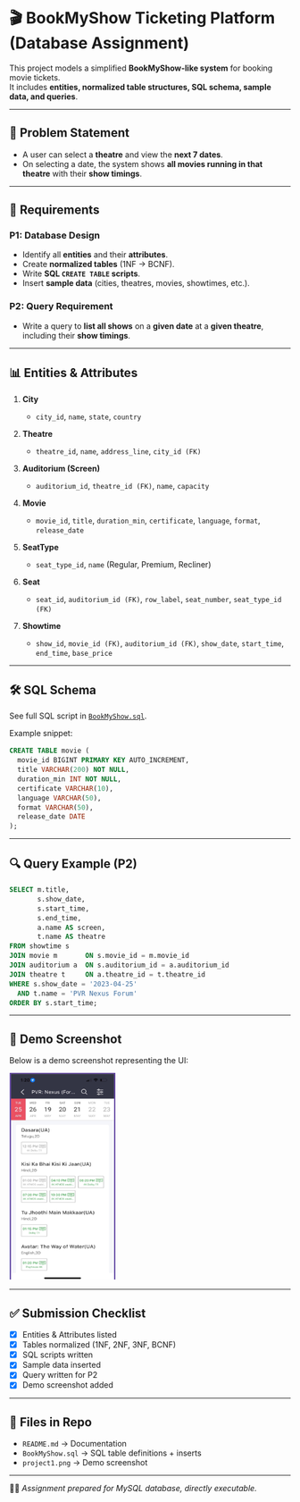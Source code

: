 # 🎬 BookMyShow Ticketing Platform (Database Assignment)

This project models a simplified **BookMyShow-like system** for booking movie tickets.  
It includes **entities, normalized table structures, SQL schema, sample data, and queries**.

---

## 📌 Problem Statement
- A user can select a **theatre** and view the **next 7 dates**.  
- On selecting a date, the system shows **all movies running in that theatre** with their **show timings**.

---

## 📝 Requirements

### P1: Database Design
- Identify all **entities** and their **attributes**.
- Create **normalized tables** (1NF → BCNF).
- Write **SQL `CREATE TABLE` scripts**.
- Insert **sample data** (cities, theatres, movies, showtimes, etc.).

### P2: Query Requirement
- Write a query to **list all shows** on a **given date** at a **given theatre**, including their **show timings**.

---

## 📊 Entities & Attributes

1. **City**
   - `city_id`, `name`, `state`, `country`  

2. **Theatre**
   - `theatre_id`, `name`, `address_line`, `city_id (FK)`  

3. **Auditorium (Screen)**
   - `auditorium_id`, `theatre_id (FK)`, `name`, `capacity`  

4. **Movie**
   - `movie_id`, `title`, `duration_min`, `certificate`, `language`, `format`, `release_date`  

5. **SeatType**
   - `seat_type_id`, `name` (Regular, Premium, Recliner)  

6. **Seat**
   - `seat_id`, `auditorium_id (FK)`, `row_label`, `seat_number`, `seat_type_id (FK)`  

7. **Showtime**
   - `show_id`, `movie_id (FK)`, `auditorium_id (FK)`, `show_date`, `start_time`, `end_time`, `base_price`  

---

## 🛠️ SQL Schema

See full SQL script in [`BookMyShow.sql`](BookMyShow.sql).

Example snippet:

```sql
CREATE TABLE movie (
  movie_id BIGINT PRIMARY KEY AUTO_INCREMENT,
  title VARCHAR(200) NOT NULL,
  duration_min INT NOT NULL,
  certificate VARCHAR(10),
  language VARCHAR(50),
  format VARCHAR(50),
  release_date DATE
);
```

---

## 🔍 Query Example (P2)

```sql
SELECT m.title,
       s.show_date,
       s.start_time,
       s.end_time,
       a.name AS screen,
       t.name AS theatre
FROM showtime s
JOIN movie m       ON s.movie_id = m.movie_id
JOIN auditorium a  ON s.auditorium_id = a.auditorium_id
JOIN theatre t     ON a.theatre_id = t.theatre_id
WHERE s.show_date = '2023-04-25'
  AND t.name = 'PVR Nexus Forum'
ORDER BY s.start_time;
```

---

## 📸 Demo Screenshot

Below is a demo screenshot representing the UI:

![Demo Screenshot](project1.png)

---

## ✅ Submission Checklist
- [x] Entities & Attributes listed  
- [x] Tables normalized (1NF, 2NF, 3NF, BCNF)  
- [x] SQL scripts written  
- [x] Sample data inserted  
- [x] Query written for P2  
- [x] Demo screenshot added  

---

## 📂 Files in Repo
- `README.md` → Documentation  
- `BookMyShow.sql` → SQL table definitions + inserts  
- `project1.png` → Demo screenshot  

---

👨‍💻 *Assignment prepared for MySQL database, directly executable.*
